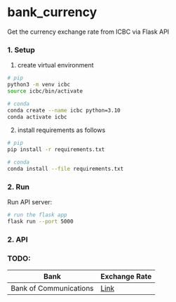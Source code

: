 # bank_currency
Get the currency exchange rate from ICBC via Flask API

### 1. Setup

1. create virtual environment

```bash
# pip
python3 -m venv icbc
source icbc/bin/activate

# conda
conda create --name icbc python=3.10
conda activate icbc
```

2. install requirements as follows

```bash
# pip
pip install -r requirements.txt

# conda
conda install --file requirements.txt
```

### 2. Run

Run API server:

```bash
# run the flask app
flask run --port 5000
```


### 2. API



### TODO:

| Bank | Exchange Rate |
| --- | --- |
| Bank of Communications | [Link](https://www.bankcomm.com/BankCommSite/zonghang/cn/whpj/foreignExchangeSearch_Cn.jsp)   |
